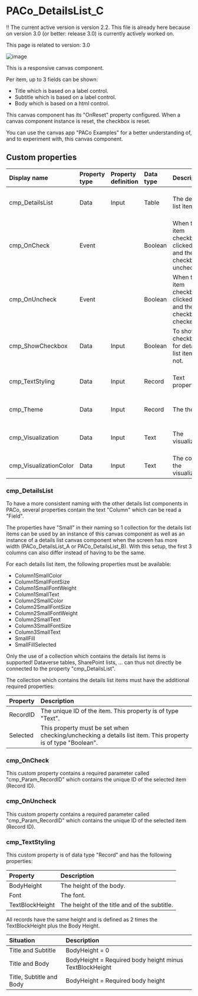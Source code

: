 # PACo_DetailsList_C

!! The current active version is version 2.2. This file is already here because on version 3.0 (or better: release 3.0) is currently actively worked on.

This page is related to version: 3.0

![image](https://user-images.githubusercontent.com/35654198/235979572-89783b98-c265-44c7-b2ef-e3f8158662b7.png)

This is a responsive canvas component.

Per item, up to 3 fields can be shown:
* Title which is based on a label control.
* Subtitle which is based on a label control.
* Body which is based on a html control.

This canvas component has its "OnReset" property configured. When a canvas component instance is reset, the checkbox is reset.

You can use the canvas app "PACo Examples" for a better understanding of, and to experiment with, this canvas component.

## Custom properties

| Display name | Property type | Property definition | Data type | Description | Memo
| :--- | :--- | :--- | :--- | :--- | :--- |
| cmp_DetailsList | Data | Input | Table | The details list items. | See the documention on cmp_DetailsList below. |
| cmp_OnCheck | Event | | Boolean | When the item checkbox is clicked on and the checkbox is unchecked. | |
| cmp_OnUncheck | Event | | Boolean | When the item checkbox is clicked on and the checkbox is checked. | |
| cmp_ShowCheckbox | Data | Input | Boolean | To show the checkbox for details list items or not. | |
| cmp_TextStyling | Data | Input | Record | Text properties. | See the documention on cmp_TextStyling below. |
| cmp_Theme | Data | Input | Record | The theme. | See the documention on theming. |
| cmp_Visualization | Data | Input | Text | The visualization. | See the documention of canvas component cmp_Visualization_A. |
| cmp_VisualizationColor | Data | Input | Text | The color of the visualization. | |

### cmp_DetailsList
To have a more consistent naming with the other details list components in PACo, several properties contain the text "Column" which can be read a "Field".

The properties have "Small" in their naming so 1 collection for the details list items can be used by an instance of this canvas component as well as an instance of a details list canvas component when the screen has more width (PACo_DetailsList_A or PACo_DetailsList_B). With this setup, the first 3 columns can also differ instead of having to be the same.

For each details list item, the following properties must be available:
- Column1SmallColor
- Column1SmallFontSize
- Column1SmallFontWeight
- Column1SmallText
- Column2SmallColor
- Column2SmallFontSize
- Column2SmallFontWeight
- Column2SmallText
- Column3SmallFontSize
- Column3SmallText
- SmallFill
- SmallFillSelected

Only the use of a collection which contains the details list items is supported! Dataverse tables, SharePoint lists, ... can thus not directly be connected to the property "cmp_DetailsList".

The collection which contains the details list items must have the additional required properties:

| Property | Description |
| :--- | :--- |
| RecordID | The unique ID of the item. This property is of type "Text".  |
| Selected | This property must be set when checking/unchecking a details list item. This property is of type "Boolean". |

### cmp_OnCheck
This custom property contains a required parameter called "cmp_Param_RecordID" which contains the unique ID of the selected item (Record ID).

### cmp_OnUncheck
This custom property contains a required parameter called "cmp_Param_RecordID" which contains the unique ID of the selected item (Record ID).

### cmp_TextStyling
This custom property is of data type "Record" and has the following properties:

| Property | Description |
| :--- | :--- |
| BodyHeight | The height of the body. |
| Font | The font. |
| TextBlockHeight | The height of the title and of the subtitle. |

All records have the same height and is defined as 2 times the TextBlockHeight plus the Body Height.

| Situation | Description |
| :--- | :--- |
| Title and Subtitle | BodyHeight = 0 |
| Title and Body | BodyHeight = Required body height minus TextBlockHeight |
| Title, Subtitle and Body | BodyHeight = Required body height |
